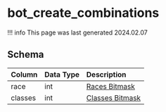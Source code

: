 # bot_create_combinations

!!! info
	This page was last generated 2024.02.07

## Schema

| Column | Data Type | Description |
| :--- | :--- | :--- |
| race | int | [Races Bitmask](../../../../categories/npc/race-list) |
| classes | int | [Classes Bitmask](../../../../server/player/class-list) |

